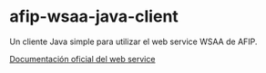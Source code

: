 # afip-wsaa-java-client

Un cliente Java simple para utilizar el web service WSAA de AFIP.

[Documentación oficial del web service](http://www.afip.gob.ar/ws/documentacion/wsaa.asp)